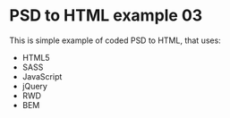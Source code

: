 # PSD to HTML example 03

This is simple example of coded PSD to HTML, that uses:
- HTML5
- SASS
- JavaScript
- jQuery
- RWD
- BEM
